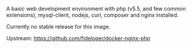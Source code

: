 A basic web development environment with php (v5.5, and few common extensions), mysql-client, nodejs, curl, composer and nginx installed.

Currently no stable release for this image.

Upstream: https://github.com/fideloper/docker-nginx-php
